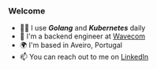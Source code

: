 ### Welcome

- 👨‍💻 I use ***Golang*** and ***Kubernetes*** daily
- 🏢 I'm a backend engineer at [Wavecom](https://wavecom.com/)
- 🌍 I'm based in Aveiro, Portugal
- 📫 You can reach out to me on [LinkedIn](https://www.linkedin.com/in/joaogenio/)
